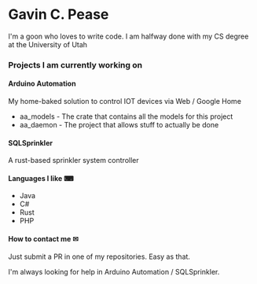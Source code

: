 # Gavin C. Pease

I'm a goon who loves to write code.  I am halfway done with my CS degree at the University of Utah

### Projects I am currently working on

#### Arduino Automation 
My home-baked solution to control IOT devices via Web / Google Home
  * aa_models - The crate that contains all the models for this project
  * aa_daemon - The project that allows stuff to actually be done

#### SQLSprinkler 
A rust-based sprinkler system controller

#### Languages I like ⌨
* Java
* C#
* Rust
* PHP

#### How to contact me ✉
Just submit a PR in one of my repositories. Easy as that.

I'm always looking for help in Arduino Automation / SQLSprinkler.  
